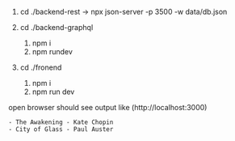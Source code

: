 1. cd ./backend-rest -> npx json-server -p 3500 -w data/db.json
   
2. cd ./backend-graphql 
   1. npm i
   2. npm rundev
   
3. cd ./fronend 
   1. npm i
   2. npm run dev

open browser should see output like (http://localhost:3000)
```
- The Awakening - Kate Chopin
- City of Glass - Paul Auster
```